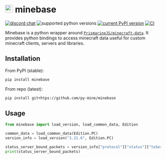 # <img src="https://i.imgur.com/nPCcxts.png" style="height: 25px"> minebase

[![discord chat](https://img.shields.io/discord/936788458939224094.svg?logo=Discord)](https://discord.gg/C2wX7zduxC)
![supported python versions](https://img.shields.io/pypi/pyversions/minebase.svg)
[![current PyPI version](https://img.shields.io/pypi/v/minebase.svg)](https://pypi.org/project/mcproto/)
[![CI](https://github.com/py-mine/minebase/actions/workflows/main.yml/badge.svg)](https://github.com/py-mine/minebase/actions/workflows/main.yml)

Minebase is a python wrapper around [`PrismarineJS/minecraft-data`](https://github.com/PrismarineJS/minecraft-data). It
provides python bindings to access minecraft data useful for custom minecraft clients, servers and libraries.

## Installation

From PyPI (stable):

```bash
pip install minebase
```

From repo (latest):

```bash
pip install git+htps://github.com/py-mine/minebase
```

## Usage

```python
from minebase import load_version, load_common_data, Edition

common_data = load_common_data(Edition.PC)
version_info = load_version("1.21.6", Edition.PC)

status_server_bound_packets = version_info["protocol"]["status"]["toServer"]["types"]["packet"]
print(status_server_bound_packets)
```
